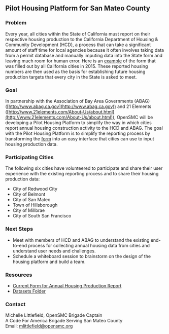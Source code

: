 ## Pilot Housing Platform for San Mateo County

### Problem

Every year, all cities within the State of California must report on their respective housing production to the California Department of Housing & Community Development (HCD), a process that can take a significant amount of staff time for local agencies because it often involves taking data from a permit database and manually imputing data into the State form and leaving much room for human error.  Here is an [example](https://docs.google.com/spreadsheets/d/1Dkl7WTLeSQubZj0i41Nh3y_kcRrICYNv4OVkGMf9tdg/edit?usp=sharing) of the form that was filled out by all California cities in 2015.  These reported housing numbers are then used as the basis for establishing future housing production targets that every city in the State is asked to meet.   

### Goal

In partnership with the Association of Bay Area Governments (ABAG) ([http://www.abag.ca.gov](http://www.abag.ca.gov)) and 21 Elements ([http://www.21elements.com/About-Us/about.html](http://www.21elements.com/About-Us/about.html)), OpenSMC will be developing a Pilot Housing Platform to simplify the way in which cities report annual housing construction activity to the HCD and ABAG.  The goal with the Pilot Housing Platform is to simplify the reporting process by transforming the [form](https://docs.google.com/spreadsheets/d/1Dkl7WTLeSQubZj0i41Nh3y_kcRrICYNv4OVkGMf9tdg/edit?usp=sharing) into an easy interface that cities can use to input housing production data.

### Participating Cities

The following six cities have volunteered to participate and share their user experience with the existing reporting process and to share their housing production data:

- City of Redwood City
- City of Belmont
- City of San Mateo
- Town of Hillsborough
- City of Millbrae
- City of South San Francisco

### Next Steps

- Meet with members of HCD and ABAG to understand the existing end-to-end process for collecting annual housing data from cities and understand user needs and challenges.
- Schedule a whiteboard session to brainstorm on the design of the housing platform and build a team.

### Resources

- [Current Form for Annual Housing Production Report](https://docs.google.com/spreadsheets/d/1Dkl7WTLeSQubZj0i41Nh3y_kcRrICYNv4OVkGMf9tdg/edit?usp=sharing)
- [Datasets Folder](https://drive.google.com/folderview?id=0Bxf3wUOZwMIOei1Wa2FCd1Rwem8&usp=sharing)

### Contact
Michelle Littlefield, OpenSMC Brigade Captain  
A Code For America Brigade Serving San Mateo County  
Email: mlittlefield@opensmc.org  
